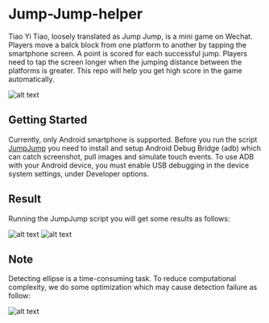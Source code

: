 # Jump-Jump-helper

Tiao Yi Tiao, loosely translated as Jump Jump, is a mini game on Wechat. Players move a balck block from one platform to another by tapping the smartphone screen. A point is scored for each successful jump. Players need to tap the screen longer when the jumping distance between the platforms is greater. This repo will help you get high score in the game automatically.

![alt text](https://github.com/zhangchicheng/Jump-Jump-helper/blob/master/images/game.png)

## Getting Started

Currently, only Android smartphone is supported. Before you run the script [JumpJump](https://github.com/zhangchicheng/Jump-Jump-helper/blob/master/src/JumpJump.m) you need to install and setup Android Debug Bridge (adb) which can catch screenshot, pull images and simulate touch events. To use ADB with your Android device, you must enable USB debugging in the device system settings, under Developer options.

## Result

Running the JumpJump script you will get some results as follows:

![alt text](https://github.com/zhangchicheng/Jump-Jump-helper/blob/master/images/ellipse.png)
![alt text](https://github.com/zhangchicheng/Jump-Jump-helper/blob/master/images/rectangle.png)

## Note

Detecting ellipse is a time-consuming task. To reduce computational complexity, we do some optimization which may cause detection failure as follow:

![alt text](https://github.com/zhangchicheng/Jump-Jump-helper/blob/master/images/bad.png)
